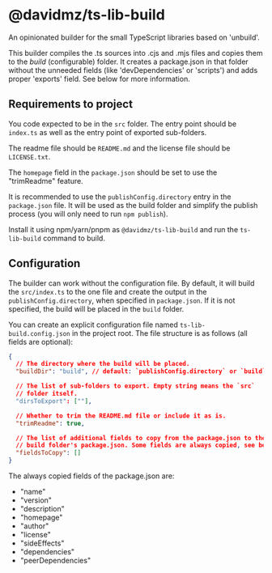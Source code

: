 # @davidmz/ts-lib-build

An opinionated builder for the small TypeScript libraries based on 'unbuild'.

This builder compiles the .ts sources into .cjs and .mjs files and copies them
to the _build_ (configurable) folder. It creates a package.json in that folder
without the unneeded fields (like 'devDependencies' or 'scripts') and adds
proper 'exports' field. See below for more information.

## Requirements to project
You code expected to be in the `src` folder. The entry point should be
`index.ts` as well as the entry point of exported sub-folders.

The readme file should be `README.md` and the license file should be
`LICENSE.txt`.

The `homepage` field in the `package.json` should be set to use the "trimReadme"
feature.

It is recommended to use the
`publishConfig.directory` entry in the `package.json` file. It will be used as
the build folder and simplify the publish process (you will only need to run
`npm publish`).

Install it using npm/yarn/pnpm as `@davidmz/ts-lib-build` and run the
`ts-lib-build` command to build.

## Configuration

The builder can work without the configuration file. By default, it will build
the `src/index.ts` to the one file and create the output in the
`publishConfig.directory`, when specified in `package.json`. If it is not
specified, the build will be placed in the `build` folder.

You can create an explicit configuration file named `ts-lib-build.config.json` in the project root. The file structure is as follows (all fields are optional):

```json
{
  // The directory where the build will be placed.
  "buildDir": "build", // default: `publishConfig.directory` or `build`

  // The list of sub-folders to export. Empty string means the `src`
  // folder itself.
  "dirsToExport": [""],

  // Whether to trim the README.md file or include it as is.
  "trimReadme": true,

  // The list of additional fields to copy from the package.json to the 
  // build folder's package.json. Some fields are always copied, see below.
  "fieldsToCopy": []
}
```

The always copied fields of the package.json are:
- "name"
- "version"
- "description"
- "homepage"
- "author"
- "license"
- "sideEffects"
- "dependencies"
- "peerDependencies"
